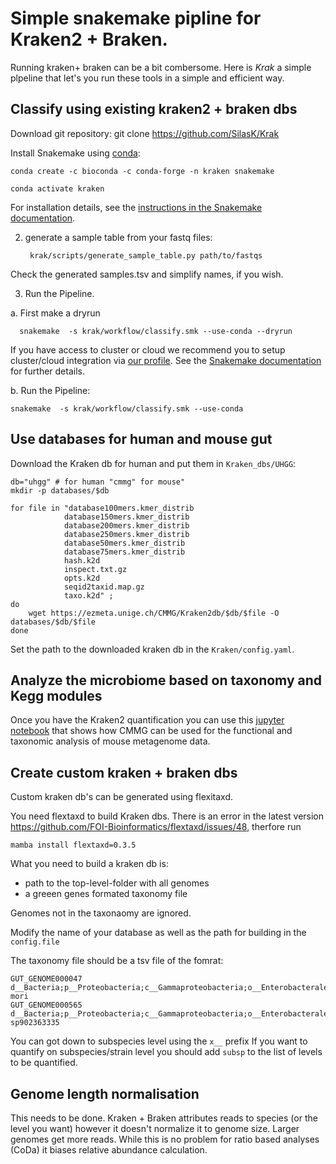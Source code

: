 # Simple snakemake pipline for Kraken2 + Braken.

Running kraken+ braken can be a bit combersome. Here is *Krak* a simple plpeline that let's you run these tools in a simple and efficient way. 

## Classify using existing kraken2 + braken dbs

Download git repository:
    git clone https://github.com/SilasK/Krak

Install Snakemake using [conda](https://conda.io/projects/conda/en/latest/user-guide/install/index.html):

    conda create -c bioconda -c conda-forge -n kraken snakemake

    conda activate kraken

For installation details, see the [instructions in the Snakemake documentation](https://snakemake.readthedocs.io/en/stable/getting_started/installation.html).


2. generate a sample table from your fastq files:

        krak/scripts/generate_sample_table.py path/to/fastqs


Check the generated samples.tsv and simplify names, if you wish.

3. Run the Pipeline.

a. First make a dryrun

      snakemake  -s krak/workflow/classify.smk --use-conda --dryrun


  If you have access to cluster or cloud we recommend you to setup cluster/cloud integration via [our profile](https://github.com/Snakemake-Profiles/generic). 
  See the [Snakemake documentation](https://snakemake.readthedocs.io/en/stable/executable.html) for further details.

  b. Run the Pipeline:

    snakemake  -s krak/workflow/classify.smk --use-conda 



## Use databases for human and mouse gut

Download the Kraken db for human and put them in `Kraken_dbs/UHGG`:

    db="uhgg" # for human "cmmg" for mouse"
    mkdir -p databases/$db
    
    for file in "database100mers.kmer_distrib
                database150mers.kmer_distrib
                database200mers.kmer_distrib
                database250mers.kmer_distrib
                database50mers.kmer_distrib
                database75mers.kmer_distrib
                hash.k2d
                inspect.txt.gz
                opts.k2d
                seqid2taxid.map.gz
                taxo.k2d" ; 
    do 
        wget https://ezmeta.unige.ch/CMMG/Kraken2db/$db/$file -O databases/$db/$file
    done

    

Set the path to the downloaded kraken db in the `Kraken/config.yaml`.


## Analyze the microbiome based on taxonomy and Kegg modules

Once you have the Kraken2 quantification you can use this [jupyter notebook](https://colab.research.google.com/github/trajkovski-lab/CMMG/blob/main/notebooks/Analyze-cold-adapted-microbiota.ipynb) that shows how CMMG can be used for the functional and taxonomic analysis of mouse metagenome data.


## Create custom kraken + braken dbs
Custom kraken db's can be generated using flexitaxd.

You need flextaxd to build Kraken dbs. There is an error in the latest version https://github.com/FOI-Bioinformatics/flextaxd/issues/48, therfore run

    mamba install flextaxd=0.3.5
    
    
 What you need to build a kraken db is:
  - path to the top-level-folder with all genomes
  - a greeen genes formated taxonomy file

Genomes not in the taxonaomy are ignored. 
  
Modify the name of your database as well as the path for building in the `config.file` 

The taxonomy file should be a tsv file of the fomrat:
```
GUT_GENOME000047        d__Bacteria;p__Proteobacteria;c__Gammaproteobacteria;o__Enterobacterales;f__Enterobacteriaceae;g__Enterobacter;s__Enterobacter mori
GUT_GENOME000565        d__Bacteria;p__Proteobacteria;c__Gammaproteobacteria;o__Enterobacterales;f__Enterobacteriaceae;g__Kluyvera;s__Kluyvera sp902363335
```

You can got down to subspecies level using the `x__` prefix
If you want to quantify on subspecies/strain level you should add `subsp` to the list of levels to be quantified.


## Genome length normalisation
This needs to be done. 
Kraken + Braken attributes reads to species (or the level you want) however it doesn't normalize it to genome size. Larger genomes get more reads. While this is no problem for ratio based analyses (CoDa) it biases relative abundance calculation. 
